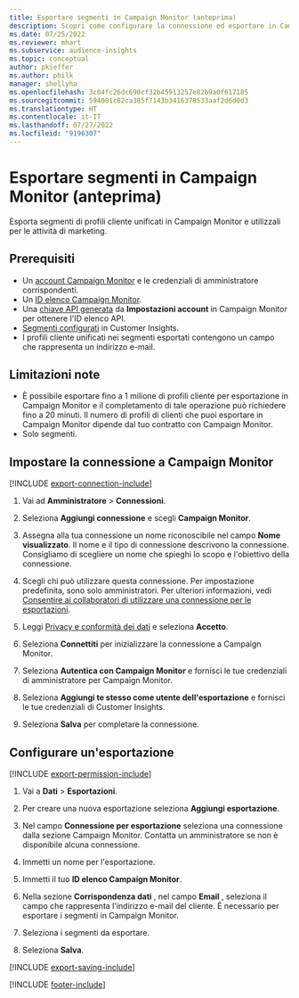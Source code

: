 ```yaml
---
title: Esportare segmenti in Campaign Monitor (anteprima)
description: Scopri come configurare la connessione ed esportare in Campaign Monitor.
ms.date: 07/25/2022
ms.reviewer: mhart
ms.subservice: audience-insights
ms.topic: conceptual
author: pkieffer
ms.author: philk
manager: shellyha
ms.openlocfilehash: 3c04fc26dc690cf32b45913257e82b9a0f617185
ms.sourcegitcommit: 594081c82ca385f7143b3416378533aaf2d6d0d3
ms.translationtype: HT
ms.contentlocale: it-IT
ms.lasthandoff: 07/27/2022
ms.locfileid: "9196307"
---
```

# <a name="export-segments-to-campaign-monitor-preview"></a>Esportare segmenti in Campaign Monitor (anteprima)

Esporta segmenti di profili cliente unificati in Campaign Monitor e utilizzali per le attività di marketing.

## <a name="prerequisites"></a>Prerequisiti

- Un [account Campaign Monitor](https://www.campaignmonitor.com/) e le credenziali di amministratore corrispondenti.
- Un [ID elenco Campaign Monitor](https://www.campaignmonitor.com/api/getting-started/#your-list-id).
- Una [chiave API generata](https://www.campaignmonitor.com/api/getting-started/) da **Impostazioni account** in Campaign Monitor per ottenere l'ID elenco API.
- [Segmenti configurati](segments.md) in Customer Insights.
- I profili cliente unificati nei segmenti esportati contengono un campo che rappresenta un indirizzo e-mail.

## <a name="known-limitations"></a>Limitazioni note

- È possibile esportare fino a 1 milione di profili cliente per esportazione in Campaign Monitor e il completamento di tale operazione può richiedere fino a 20 minuti. Il numero di profili di clienti che puoi esportare in Campaign Monitor dipende dal tuo contratto con Campaign Monitor.
- Solo segmenti.

## <a name="set-up-connection-to-campaign-monitor"></a>Impostare la connessione a Campaign Monitor

[!INCLUDE [export-connection-include](includes/export-connection-admn.md)]

1. Vai ad **Amministratore** > **Connessioni**.

1. Seleziona **Aggiungi connessione** e scegli **Campaign Monitor**.

1. Assegna alla tua connessione un nome riconoscibile nel campo **Nome visualizzato**. Il nome e il tipo di connessione descrivono la connessione. Consigliamo di scegliere un nome che spieghi lo scopo e l'obiettivo della connessione.

1. Scegli chi può utilizzare questa connessione. Per impostazione predefinita, sono solo amministratori. Per ulteriori informazioni, vedi [Consentire ai collaboratori di utilizzare una connessione per le esportazioni](connections.md#allow-contributors-to-use-a-connection-for-exports).

1. Leggi [Privacy e conformità dei dati](connections.md#data-privacy-and-compliance) e seleziona **Accetto**.

1. Seleziona **Connettiti** per inizializzare la connessione a Campaign Monitor.

1. Seleziona **Autentica con Campaign Monitor** e fornisci le tue credenziali di amministratore per Campaign Monitor.

1. Seleziona **Aggiungi te stesso come utente dell'esportazione** e fornisci le tue credenziali di Customer Insights.

1. Seleziona **Salva** per completare la connessione.

## <a name="configure-an-export"></a>Configurare un'esportazione

[!INCLUDE [export-permission-include](includes/export-permission.md)]

1. Vai a **Dati** > **Esportazioni**.

1. Per creare una nuova esportazione seleziona **Aggiungi esportazione**.

1. Nel campo **Connessione per esportazione** seleziona una connessione dalla sezione Campaign Monitor. Contatta un amministratore se non è disponibile alcuna connessione.

1. Immetti un nome per l'esportazione.

1. Immetti il tuo **ID elenco Campaign Monitor**.

1. Nella sezione **Corrispondenza dati** , nel campo **Email** , seleziona il campo che rappresenta l'indirizzo e-mail del cliente. È necessario per esportare i segmenti in Campaign Monitor.

1. Seleziona i segmenti da esportare.

1. Seleziona **Salva**.

[!INCLUDE [export-saving-include](includes/export-saving.md)]

[!INCLUDE [footer-include](includes/footer-banner.md)]
